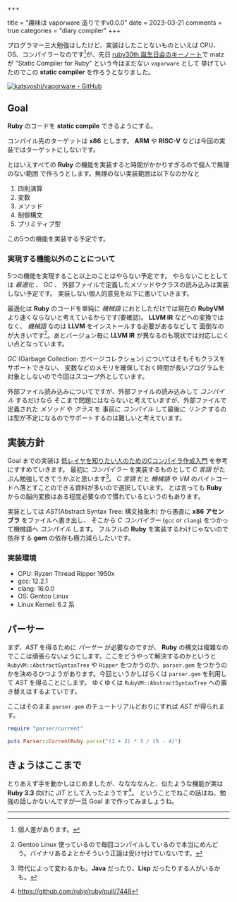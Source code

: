 +++

title = "趣味は vaporware 造りですv0.0.0"
date = 2023-03-21
comments = true
categories = "diary compiler"
+++

プログラマー三大勉強はしたけど、実装はしたことないものといえば
CPU、OS、コンパイラーなのです[^kojinsa]が、先日 [ruby30th 誕生日会のキーノート](https://www.publickey1.jp/blog/23/ruby30static_compiler_for_ruby.html)で
matz が "Static Compiler for Ruby" という今はまだない `vaporware` として
挙げていたのでこの **static compiler** を作ろうとなりました。

[![katsyoshi/vaporware - GitHub](https://gh-card.dev/repos/katsyoshi/vaporware.svg)](https://github.com/katsyoshi/vaporware)

## Goal

**Ruby** のコードを **static compile** できるようにする。

コンパイル先のターゲットは **x86** とします。 **ARM** や **RISC-V** などは今回の実装ではターゲットにしないです。

とはいえすべての **Ruby** の機能を実装すると時間がかかりすぎるので個人で無理のない範囲
で作ろうとします。無理のない実装範囲は以下なのかなと

1. 四則演算
1. 変数
1. メソッド
1. 制御構文
1. プリミティブ型

この5つの機能を実装する予定です。

### 実現する機能以外のことについて

5つの機能を実現すること以上のことはやらない予定です。
やらないこととしては _最適化_ 、 _GC_ 、 外部ファイルで定義したメソッドやクラスの読み込みは実装しない予定です。
実装しない個人的意見を以下に書いていきます。

最適化は **Ruby** のコードを単純に _機械語_ におとしただけでは現在の **RubyVM**
より速くならないと考えているからです(要確認)。
**LLVM IR** などへの変換ではなく、 _機械語_ なのは **LLVM** をインストールする必要があるなどして
面倒なのが大きいです[^gentoo]。あとバージョン毎に **LLVM IR** が異なるのも現状では対応しにくい点となっています。

_GC_ (Garbage Collection: ガベージコレクション) についてはそもそもクラスをサポートできない、
変数などのメモリを確保しておく時間が長いプログラムを対象としないので今回はスコープ外としています。

外部ファイル読み込みについてですが、外部ファイルの読み込みして _コンパイル_ するだけなら
そこまで問題にはならないと考えていますが、外部ファイルで定義された _メソッド_ や _クラス_ を
事前に _コンパイル_ して最後に _リンク_ するのは型が不定になるのでサポートするのは難しいと考えています。

## 実装方針
Goal までの実装は [低レイヤを知りたい人のためのCコンパイラ作成入門](https://www.sigbus.info/compilerbook) を参考にすすめていきます。
最初に _コンパイラー_ を実装するものとして _C 言語_ がたぶん勉強してきてうかぶと思います[^java]。
_C 言語_ だと _機械語_ や _VM_ のバイトコードへ落とすことのできる資料が多いので選択しています。
とは言っても **Ruby** からの脳内変換はある程度必要なので慣れているというのもあります。

実装としては _AST_(Abstract Syntax Tree: 構文抽象木) から愚直に **x86 アセンブラ** をファイルへ書き出し、
そこから _C コンパイラー_ (`gcc` or `clang`) をつかって機械語へ _コンパイル_ します。
フルフルの **Ruby** を実装するわけじゃないので依存する **gem** の依存も極力減らしたいです。

### 実装環境

- CPU: Ryzen Thread Ripper 1950x
- gcc: 12.2.1
- clang: 16.0.0
- OS: Gentoo Linux
- Linux Kernel: 6.2 系

## パーサー

まず、_AST_ を得るために _パーサー_ が必要なのですが、 **Ruby** の構文は複雑なのでここは頑張らないようにします。ここをどうやって解決するのかというと `RubyVM::AbstractSyntaxTree` や `Ripper` をつかうのか、`parser.gem` をつかうのかを決めるひつようがあります。今回というかしばらくは `parser.gem` を利用して _AST_ を得ることにします。
ゆくゆくは `RubyVM::AbstractSyntaxTree` への置き替えはするよていです。

ここはそのまま `parser.gem` のチュートリアルどおりにすれば _AST_ が得られます。

```ruby
require "parser/current"

puts Parser::CurrentRuby.parse("(1 + 2) * 3 / (5 - 4)")
```

## きょうはここまで

とりあえず手を動かしはじめましたが、ななななんと、似たような機能が実は **Ruby 3.3** 向けに
_JIT_ として入ったようです[^rjit]。
ということでねこの話はね、勉強の話しかないんですが一旦 Goal まで作ってみましょうね。

----

[^kojinsa]: 個人差があります。
[^gentoo]: Gentoo Linux 使っているので毎回コンパイルしているので本当にめんどう。バイナリあるよとかそういう正論は受け付けていないです。
[^java]: 時代によって変わるかも。**Java** だったり、**Lisp** だったりする人がいるかも。
[^rjit]: https://github.com/ruby/ruby/pull/7448
